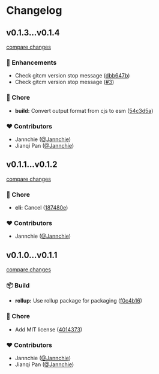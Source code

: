 # Changelog

## v0.1.3...v0.1.4

[compare changes](https://github.com/Jannchie/gitcm/compare/v0.1.3...v0.1.4)

### 🚀 Enhancements

- Check gitcm version stop message ([dbb647b](https://github.com/Jannchie/gitcm/commit/dbb647b))
- Check gitcm version stop message ([#3](https://github.com/Jannchie/gitcm/pull/3))

### 🏡 Chore

- **build:** Convert output format from cjs to esm ([54c3d5a](https://github.com/Jannchie/gitcm/commit/54c3d5a))

### ❤️ Contributors

- Jannchie ([@Jannchie](http://github.com/Jannchie))
- Jianqi Pan ([@Jannchie](http://github.com/Jannchie))

## v0.1.1...v0.1.2

[compare changes](https://github.com/Jannchie/gitcm/compare/v0.1.1...v0.1.2)

### 🏡 Chore

- **cli:** Cancel ([187480e](https://github.com/Jannchie/gitcm/commit/187480e))

### ❤️ Contributors

- Jannchie ([@Jannchie](http://github.com/Jannchie))

## v0.1.0...v0.1.1

[compare changes](https://github.com/Jannchie/gitcm/compare/v0.1.0...v0.1.1)

### 📦 Build

- **rollup:** Use rollup package for packaging ([f0c4b16](https://github.com/Jannchie/gitcm/commit/f0c4b16))

### 🏡 Chore

- Add MIT license ([4014373](https://github.com/Jannchie/gitcm/commit/4014373))

### ❤️ Contributors

- Jannchie ([@Jannchie](http://github.com/Jannchie))
- Jianqi Pan ([@Jannchie](http://github.com/Jannchie))
